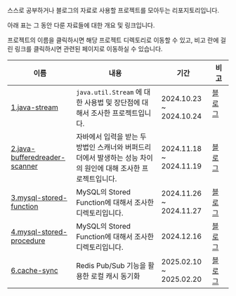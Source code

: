 스스로 공부하거나 블로그의 자료로 사용할 프로젝트를 모아두는 리포지토리입니다.

아래 표는 그 동안 다룬 자료들에 대한 개요 및 링크입니다. 

프로젝트의 이름을 클릭하시면 해당 프로젝트 디렉토리로 이동할 수 있고, 비고 란에 걸린 링크를 클릭하시면 관련된 페이지로 이동하실 수 있습니다.


| 이름 | 내용 | 기간 | 비고 |
|-----|-----|------------|--------|
|[1.java-stream](https://github.com/kgh2120/study-example-code/tree/main/1.java-stream) | `java.util.Stream` 에 대한 사용법 및 장단점에 대해서 조사한 프로젝트입니다. | 2024.10.23 ~ 2024.10.24 | [블로그](https://dev-qhyun.tistory.com/32) &nbsp;&nbsp;&nbsp;&nbsp;&nbsp;&nbsp; |
| [2.java-bufferedreader-scanner](https://github.com/kgh2120/study-example-code/tree/main/2.java-bufferedreader-scanner) | 자바에서 입력을 받는 두 방법인 스캐너와 버퍼드리더에서 발생하는 성능 차이의 원인에 대해 조사한 프로젝트입니다. | 2024.11.18 ~ 2024.11.19 | [블로그](https://dev-qhyun.tistory.com/33)  | 
| [3.mysql-stored-function](https://github.com/kgh2120/study-example-code/tree/main/3.mysql-stored-function) | MySQL의 Stored Function에 대해서 조사한 디렉토리입니다. | 2024.11.26 ~ 2024.11.27 | [블로그](https://dev-qhyun.tistory.com/35) | 
| [4.mysql-stored-procedure](https://github.com/kgh2120/study-example-code/tree/main/4.mysql-stored-procedure) | MySQL의 Stored Function에 대해서 조사한 디렉토리입니다. | 2024.12.16 | [블로그](https://dev-qhyun.tistory.com/37) | 
| [6.cache-sync](https://github.com/kgh2120/study-example-code/tree/main/6.cache-sync) | Redis Pub/Sub 기능을 활용한 로컬 캐시 동기화 | 2025.02.10 ~ 2025.02.20 | [블로그](https://dev-qhyun.tistory.com/39) |

